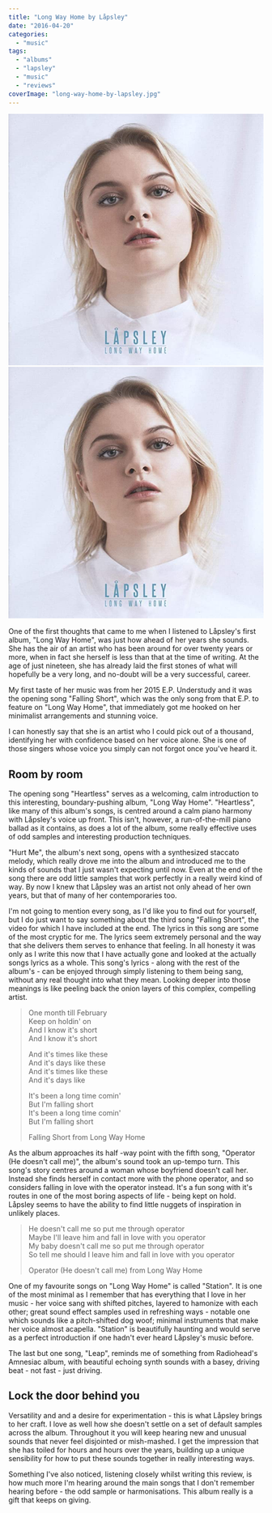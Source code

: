```yaml
---
title: "Long Way Home by Låpsley"
date: "2016-04-20"
categories: 
  - "music"
tags: 
  - "albums"
  - "lapsley"
  - "music"
  - "reviews"
coverImage: "long-way-home-by-lapsley.jpg"
---
```


[![](images/long-way-home-by-lapsley.jpg)](images/long-way-home-by-lapsley.jpg)
[![](images/long-way-home-by-lapsley.jpg)](images/long-way-home-by-lapsley.jpg)

One of the first thoughts that came to me when I listened to Låpsley's first album, "Long Way Home", was just how ahead of her years she sounds. She has the air of an artist who has been around for over twenty years or more, when in fact she herself is less than that at the time of writing. At the age of just nineteen, she has already laid the first stones of what will hopefully be a very long, and no-doubt will be a very successful, career.

My first taste of her music was from her 2015 E.P. Understudy and it was the opening song "Falling Short", which was the only song from that E.P. to feature on "Long Way Home", that immediately got me hooked on her minimalist arrangements and stunning voice.

I can honestly say that she is an artist who I could pick out of a thousand, identifying her with confidence based on her voice alone. She is one of those singers whose voice you simply can not forgot once you've heard it.

## Room by room

The opening song "Heartless" serves as a welcoming, calm introduction to this interesting, boundary-pushing album, "Long Way Home". "Heartless", like many of this album's songs, is centred around a calm piano harmony with Låpsley's voice up front. This isn't, however, a run-of-the-mill piano ballad as it contains, as does a lot of the album, some really effective uses of odd samples and interesting production techniques.

"Hurt Me", the album's next song, opens with a synthesized staccato melody, which really drove me into the album and introduced me to the kinds of sounds that I just wasn't expecting until now. Even at the end of the song there are odd little samples that work perfectly in a really weird kind of way. By now I knew that Låpsley was an artist not only ahead of her own years, but that of many of her contemporaries too.

I'm not going to mention every song, as I'd like you to find out for yourself, but I do just want to say something about the third song "Falling Short", the video for which I have included at the end. The lyrics in this song are some of the most cryptic for me. The lyrics seem extremely personal and the way that she delivers them serves to enhance that feeling. In all honesty it was only as I write this now that I have actually gone and looked at the actually songs lyrics as a whole. This song's lyrics - along with the rest of the album's - can be enjoyed through simply listening to them being sang, without any real thought into what they mean. Looking deeper into those meanings is like peeling back the onion layers of this complex, compelling artist.

> One month till February  
> Keep on holdin' on  
> And I know it's short  
> And I know it's short
> 
> And it's times like these  
> And it's days like these  
> And it's times like these  
> And it's days like
> 
> It's been a long time comin'  
> But I'm falling short  
> It's been a long time comin'  
> But I'm falling short
> 
> Falling Short from Long Way Home

As the album approaches its half -way point with the fifth song, "Operator (He doesn't call me)", the album's sound took an up-tempo turn. This song's story centres around a woman whose boyfriend doesn't call her. Instead she finds herself in contact more with the phone operator, and so considers falling in love with the operator instead. It's a fun song with it's routes in one of the most boring aspects of life - being kept on hold. Låpsley seems to have the ability to find little nuggets of inspiration in unlikely places.

> He doesn't call me so put me through operator  
> Maybe I'll leave him and fall in love with you operator  
> My baby doesn't call me so put me through operator  
> So tell me should I leave him and fall in love with you operator
> 
> Operator (He doesn't call me) from Long Way Home

One of my favourite songs on "Long Way Home" is called "Station". It is one of the most minimal as I remember that has everything that I love in her music - her voice sang with shifted pitches, layered to hamonize with each other; great sound effect samples used in refreshing ways - notable one which sounds like a pitch-shifted dog woof; minimal instruments that make her voice almost acapella. "Station" is beautifully haunting and would serve as a perfect introduction if one hadn't ever heard Låpsley's music before.

The last but one song, "Leap", reminds me of something from Radiohead's Amnesiac album, with beautiful echoing synth sounds with a basey, driving beat - not fast - just driving.

## Lock the door behind you

Versatility and and a desire for experimentation - this is what Låpsley brings to her craft. I love as well how she doesn't settle on a set of default samples across the album. Throughout it you will keep hearing new and unusual sounds that never feel disjointed or mish-mashed. I get the impression that she has toiled for hours and hours over the years, building up a unique sensibility for how to put these sounds together in really interesting ways.

Something I've also noticed, listening closely whilst writing this review, is how much more I'm hearing around the main songs that I don't remember hearing before - the odd sample or harmonisations. This album really is a gift that keeps on giving.
